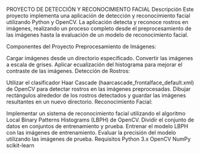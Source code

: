PROYECTO DE DETECCIÓN Y RECONOCIMIENTO FACIAL
Descripción
Este proyecto implementa una aplicación de detección y reconocimiento facial utilizando Python y OpenCV. La aplicación detecta y reconoce rostros en imágenes, realizando un proceso completo desde el preprocesamiento de las imágenes hasta la evaluación de un modelo de reconocimiento facial.

Componentes del Proyecto
Preprocesamiento de Imágenes:

Cargar imágenes desde un directorio especificado.
Convertir las imágenes a escala de grises.
Aplicar ecualización del histograma para mejorar el contraste de las imágenes.
Detección de Rostros:

Utilizar el clasificador Haar Cascade (haarcascade_frontalface_default.xml) de OpenCV para detectar rostros en las imágenes preprocesadas.
Dibujar rectángulos alrededor de los rostros detectados y guardar las imágenes resultantes en un nuevo directorio.
Reconocimiento Facial:

Implementar un sistema de reconocimiento facial utilizando el algoritmo Local Binary Patterns Histograms (LBPH) de OpenCV.
Dividir el conjunto de datos en conjuntos de entrenamiento y prueba.
Entrenar el modelo LBPH con las imágenes de entrenamiento.
Evaluar la precisión del modelo utilizando las imágenes de prueba.
Requisitos
Python 3.x
OpenCV
NumPy
scikit-learn
